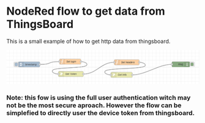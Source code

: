 # NodeRed flow to get data from ThingsBoard

This is a small example of how to get http data from thingsboard.

![the flow](images/flow.png)



### Note: this fow is using the full user authentication witch may not be the most secure aproach. However the flow can be simplefied to directly user the device token from thingsboard.
